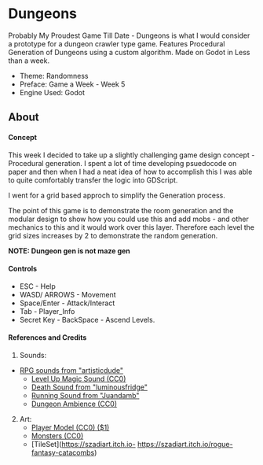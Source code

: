 # Dungeons
Probably My Proudest Game Till Date - Dungeons is what I would consider a prototype for a dungeon crawler type game. Features Procedural Generation of Dungeons using a custom algorithm. Made on Godot in Less than a week. 

* Theme: Randomness
* Preface: Game a Week - Week 5
* Engine Used: Godot

## About 

#### Concept
This week I decided to take up a slightly challenging game design concept - Procedural generation. I spent a lot of time developing psuedocode on paper and then when I had a neat idea of how to accomplish this I was able to quite comfortably transfer the logic into GDScript. 

I went for a grid based approch to simplify the Generation process.

The point of this game is to demonstrate the room generation and the modular design to show how you could use this and add mobs - and other mechanics to this and it would work over this layer. Therefore each level the grid sizes increases by 2 to demonstrate the random generation. 

**NOTE: Dungeon gen is not maze gen**

#### Controls
* ESC - Help
* WASD/ ARROWS -	Movement
* Space/Enter  - 	Attack/Interact
* Tab -	Player_Info	
* Secret Key - BackSpace - Ascend Levels.

#### References and Credits
1) Sounds: 
  * [RPG sounds from "artisticdude"](https://opengameart.org/content/rpg-sound-pack)
	* [Level Up Magic Sound (CC0)](https://opengameart.org/content/magic-spell-sfx)
	* [Death Sound from "luminousfridge"](https://freesound.org/people/luminousfridge/sounds/409343/)
	* [Running Sound from "Juandamb"](https://freesound.org/people/Juandamb/sounds/430708/)
	* [Dungeon Ambience (CC0)](https://opengameart.org/content/loopable-dungeon-ambience)

2) Art:
	* [Player Model (CC0) ($1)](https://rgsdev.itch.io/pixel-art-animated-skeleton-character-pack-rgsdev)
	* [Monsters (CC0)](https://superdark.itch.io/enchanted-forest-characters)
	* [TileSet](https://szadiart.itch.io- https://szadiart.itch.io/rogue-fantasy-catacombs)
